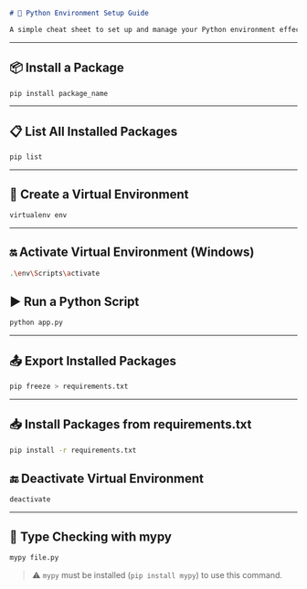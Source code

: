 

```markdown
# 🐍 Python Environment Setup Guide

A simple cheat sheet to set up and manage your Python environment effectively.

```

---

## 📦 Install a Package

```bash
pip install package_name
```

---

## 📋 List All Installed Packages

```bash
pip list
```

---

## 🧪 Create a Virtual Environment

```bash
virtualenv env
```

---

## 🔛 Activate Virtual Environment (Windows)

```bash
.\env\Scripts\activate
```

## ▶️ Run a Python Script

```bash
python app.py
```

---

## 📤 Export Installed Packages

```bash
pip freeze > requirements.txt
```

---

## 📥 Install Packages from requirements.txt

```bash
pip install -r requirements.txt
```

## 🔚 Deactivate Virtual Environment

```bash
deactivate
```

---

## 🧠 Type Checking with mypy

```bash
mypy file.py
```

> ⚠️ `mypy` must be installed (`pip install mypy`) to use this command.



